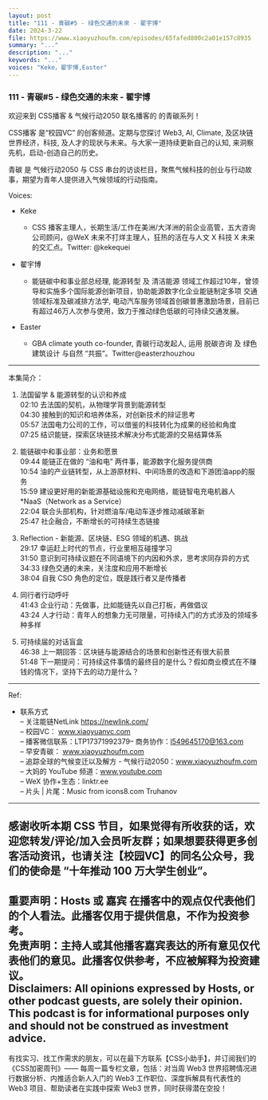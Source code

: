 ```yaml
---
layout: post
title: "111 - 青碳#5 - 绿色交通的未來 - 翟宇博"
date: 2024-3-22
file: https://www.xiaoyuzhoufm.com/episodes/65fafed800c2a01e157c8935
summary: "..."
description: "..."
keywords: "..."
voices: "Keke，翟宇博,Easter"
---
```


### 111 - 青碳#5 - 绿色交通的未來 - 翟宇博

欢迎来到 CSS播客 & 气候行动2050 联名播客的 的青碳系列！  

CSS播客 是“校园VC” 的创客频道。定期与您探讨 Web3, AI, Climate, 及区块链世界经济，科技,  及人才的现状与未来。与大家一道持续更新自己的认知, 来洞察先机，启动-创造自己的历史。  

青碳 是 气候行动2050 与 CSS 串台的访谈栏目，聚焦气候科技的创业与行动故事，期望为青年人提供进入气候领域的行动指南。  

Voices:  

- Keke  
  + CSS 播客主理人，长期生活/工作在美洲/大洋洲的前企业高管，五大咨询公司顾问，@WeX 未来不打烊主理人，狂热的活在与人文 X 科技 X 未来的交汇点。Twitter: @kekequei  

- 翟宇博  
  +  能链碳中和事业部总经理, 能源转型 及 清洁能源 领域工作超过10年，曾领导和实施多个国际能源创新项目，协助能源数字化企业能链制定多项 交通领域标准及碳减排方法学, 电动汽车服务领域首创碳普惠激励场景，目前已有超过46万人次参与使用，致力于推动绿色低碳的可持续交通发展。  

- Easter  
  +  GBA climate youth co-founder, 青碳行动发起人, 运用 脱碳咨询 及 绿色建筑设计 与自然 “共振”。Twitter@easterzhouzhou
---------------------------------------------------  
本集简介：  
1. 法国留学 & 能源转型的认识和养成  
02:10 去法国的契机，从物理学背景到能源转型  
04:30 接触到的知识和培养体系，对创新技术的辩证思考  
05:57 法国电力公司的工作，可以借鉴的科技转化为成果的经验和角度  
07:25 结识能链，探索区块链技术解决分布式能源的交易结算体系  

2. 能链碳中和事业部：业务和愿景  
09:44 能链正在做的 “油和电” 两件事，能源数字化服务提供商  
10:54 油的产业链转型，从上游原材料、中间场景的改造和下游团油app的服务  
15:59 建设更好用的新能源基础设施和充电网络，能链智电充电机器人  
*NaaS（Network as a Service）  
22:04 联合头部机构，针对燃油车/电动车逐步推动减碳革新  
25:47 社企融合，不断增长的可持续生态链接  

3. Reflection - 新能源、区块链、ESG 领域的机遇、挑战  
29:17 幸运赶上时代的节点，行业里相互碰撞学习  
31:50 意识到可持续议题在不同语境下的内因和外求，思考求同存异的方式  
34:33 绿色交通的未来，关注度和应用不断增长  
38:04 自我 CSO 角色的定位，既是践行者又是传播者  

4. 同行者行动呼吁  
41:43 企业行动：先做事，比如能链先以自己打板，再做倡议  
43:24 人才行动：青年人的想象力无可限量，可持续入门的方式涉及的领域多种多样  

5. 可持续届的对话盲盒  
46:38 上一期回答：区块链与能源结合的场景和创新性还有很大前景  
51:48 下一期提问：可持续这件事情的最终目的是什么？假如商业模式在不赚钱的情况下，坚持下去的动力是什么？  
---------------------------------------------------  
Ref:    
  + 联系方式  
– 关注能链NetLink https://newlink.com/  
– 校园VC： www.xiaoyuanvc.com  
– 播客微信联系：LTP17371992379– 商务协作：l549645170@163.com  
– 早安青碳： www.xiaoyuzhoufm.com  
– 追踪全球的气候变迁以及解方 - 气候行动2050：www.xiaoyuzhoufm.com  
– 大妈的 YouTube 频道：www.youtube.com  
– WeX 协作+生态：linktr.ee  
– 片头 | 片尾：Music from icons8.com Truhanov  
---------------------------------------------------  
感谢收听本期 CSS 节目，如果觉得有所收获的话，欢迎您转发/评论/加入会员听友群；如果想要获得更多创客活动资讯，也请关注【校园VC】的同名公众号，我们的使命是 “十年推动 100 万大学生创业”。  
---------------------------------------------------  
重要声明：Hosts 或 嘉宾 在播客中的观点仅代表他们的个人看法。此播客仅用于提供信息，不作为投资参考。   
免责声明：主持人或其他播客嘉宾表达的所有意见仅代表他们的意见。此播客仅供参考，不应被解释为投资建议。  
Disclaimers: All opinions expressed by Hosts, or other podcast guests, are solely their opinion. This podcast is for informational purposes only and should not be construed as investment advice.  
---------------------------------------------------  
有找实习、找工作需求的朋友，可以在最下方联系【CSS小助手】，并订阅我们的《CSS加密周刊》—— 每周一篇专栏文章，包括：对当周 Web3 世界招聘情况进行数据分析、内推适合新人入门的 Web3 工作职位、深度拆解具有代表性的 Web3 项目、帮助读者在实践中探索 Web3 世界，同时获得潜在空投！
